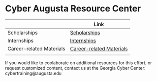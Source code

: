 # Cyber Augusta Resource Center

|                          | Link                                                   |
|--------------------------|--------------------------------------------------------|
| Scholarships             | [Scholarships](Scholarships/index.md)                  |
| Internships              | [Internships](Internships/index.md)                    |
| Career-related Materials | [Career-related Materials](Career-related%20Materials) |
|                          |                                                        |

If you would like to coolaborate on additional resources for this effort, or
request customized content, contact us at the Georgia Cyber Center:
cybertraining\@augusta.edu
